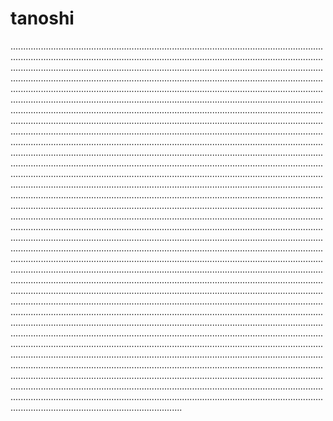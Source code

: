 # tanoshi
............................................................................................................................................................................................................................................................................................................................................................................................................................................................................................................................................................................................................................................................................................................................................................................................................................................................................................................................................................................................................................................................................................................................................................................................................................................................................................................................................................................................................................................................................................................................................................................................................................................................................................................................................................................................................................................................................................................................................................................................................................................................................................................................................................................................................................................................................................................................................................................................................................................................................................................................................................................................................................................................................................................................................................................................................................................................................................................................................................................................................................................................................................................................................................................................................................................................................................................................................................................................................................................................................................................................................................................................................................................................................................................................................................................................................................................................................................................................................................................................................................................................................................................................................................................................................................................................................................................................................................................................................................................................